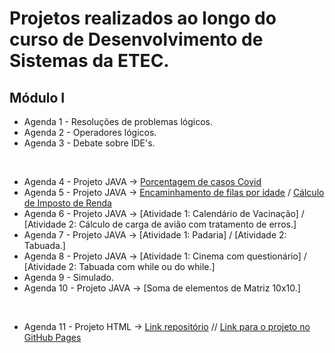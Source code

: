 # Projetos realizados ao longo do curso de Desenvolvimento de Sistemas da ETEC.

## Módulo I 

* Agenda 1 - Resoluções de problemas lógicos.
* Agenda 2 - Operadores lógicos.
* Agenda 3 - Debate sobre IDE's.
<br>

* Agenda 4 - Projeto JAVA -> [Porcentagem de casos Covid](https://github.com/geovanaborba/Projetos-ETEC_Desenvolvimento-de-Sistemas/tree/main/JAVA/Porcentagem%20de%20casos%20Covid)
* Agenda 5 - Projeto JAVA -> [Encaminhamento de filas por idade](https://github.com/geovanaborba/Projetos-ETEC_Desenvolvimento-de-Sistemas/tree/main/JAVA/Encaminhamento%20de%20filas) / [Cálculo de Imposto de Renda](https://github.com/geovanaborba/Projetos-ETEC_Desenvolvimento-de-Sistemas/tree/main/JAVA/C%C3%A1lculo%20de%20Imposto%20de%20Renda)
* Agenda 6 - Projeto JAVA -> [Atividade 1: Calendário de Vacinação] / [Atividade 2: Cálculo de carga de avião com tratamento de erros.]
* Agenda 7 - Projeto JAVA -> [Atividade 1: Padaria] / [Atividade 2: Tabuada.]
* Agenda 8 - Projeto JAVA -> [Atividade 1: Cinema com questionário] / [Atividade 2: Tabuada com while ou do while.] 
* Agenda 9 - Simulado.
* Agenda 10 - Projeto JAVA -> [Soma de elementos de Matriz 10x10.]   
<br>

* Agenda 11 - Projeto HTML -> [Link repositório](https://github.com/geovanaborba/Projetos-ETEC_Desenvolvimento-de-Sistemas/tree/main/HTML-CSS/P%C3%A1gina%20cachorros%20-%20agenda%2011)  //  [Link para o projeto no GitHub Pages](https://geovanaborba.github.io/Projetos-ETEC_Desenvolvimento-de-Sistemas/HTML-CSS/P%C3%A1gina%20cachorros%20-%20agenda%2011/)
